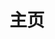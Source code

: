 ---
home: true
layout: BlogHome
icon: home
title: 主页
# bgImage: https://cdn.jsdelivr.net/gh/zhengzhenning/imageBeds@main/images/IMG_2451.jpg
# heroImage: https://theme-hope-assets.vuejs.press/logo.svg
heroText: 数字资产管理中心
heroFullScreen: true
tagline: 记录
projects:
  - icon: link
    name: 中国工商银行清算风险运营管理平台
    desc: 以智能决策引擎为底座实现对风险交易行为的准实时监控与识别，并基于事中、事后甄别实现对风险交易的有效阻断与归档管理。系统核心功能为：送检报文、模型命中、风险甄别、凭证管理、流水管理以及批量化、自动化作业等。
    link: /intro.md

  - icon: link
    name: 安全治理——出行隐患与治理解决方案
    desc: 平台连接企业、监管、司机三端一条线，解决出行隐患与安全治理问题。系统核心功能为隐患发现、隐患分析、违章治理、治理再分析、数据分析与报告。
    link: http://182.140.209.49:8000/userCenter/login



footer: 高举中国特色社会主义伟大旗帜 为全面建设社会主义现代化国家而努力奋斗
---